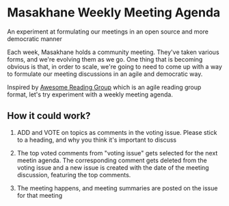 # Masakhane Weekly Meeting Agenda
An experiment at formulating our meetings in an open source and more democratic manner

Each week, Masakhane holds a community meeting. They've taken various forms, and we're evolving them as we go. One thing that is becoming obvious is that, in order to scale, we're going to need to come up with a way to formulate our meeting discussions in an agile and democratic way.

Inspired by [Awesome Reading Group](https://github.com/hadyelsahar/awesome-reading-group) which is an agile reading group format, let's try experiment with a weekly meeting agenda.

## How it could work?

1. ADD and VOTE on topics as comments in the voting issue. Please stick to a heading, and why you think it's important to discuss

2. The top voted comments from "voting issue" gets selected for the next meetin agenda. The corresponding comment gets deleted from the voting issue and a new issue is created with the date of the meeting discussion, featuring the top comments. 

3. The meeting happens, and meeting summaries are posted on the issue for that meeting
